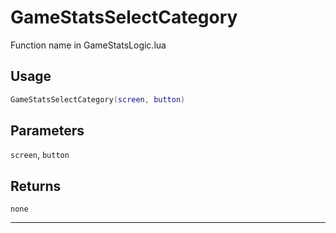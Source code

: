# GameStatsSelectCategory
Function name in GameStatsLogic.lua
## Usage
```lua
GameStatsSelectCategory(screen, button)
```
## Parameters
`screen`, `button`
## Returns
`none`

---
